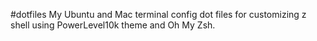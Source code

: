 #dotfiles
My Ubuntu and Mac terminal config dot files for customizing z shell using PowerLevel10k theme and Oh My Zsh.
